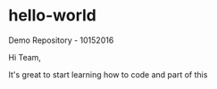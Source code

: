 # hello-world
Demo Repository - 10152016

Hi Team,

It's great to start learning how to code and part of this
